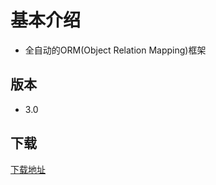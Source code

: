 # 基本介绍
  - 全自动的ORM(Object Relation Mapping)框架

## 版本
  - 3.0

## 下载
  [下载地址](https://github.com/mybatis/mybatis-3)
